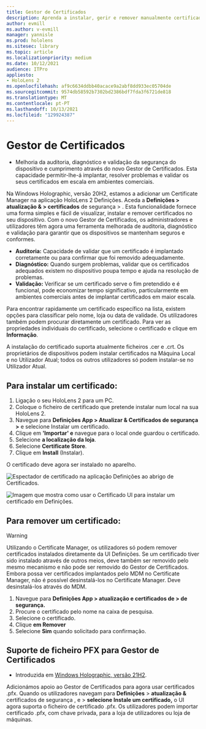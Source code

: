 ```yaml
---
title: Gestor de Certificados
description: Aprenda a instalar, gerir e remover manualmente certificados em HoloLens 2 dispositivos de realidade mista.
author: evmill
ms.author: v-evmill
manager: yannisle
ms.prod: hololens
ms.sitesec: library
ms.topic: article
ms.localizationpriority: medium
ms.date: 10/12/2021
audience: ITPro
appliesto:
- HoloLens 2
ms.openlocfilehash: af9c6634ddbb40acace9a2abf8dd933ec05704de
ms.sourcegitcommit: 9574db58592b7302bd2386bdf7fda3f6721de818
ms.translationtype: MT
ms.contentlocale: pt-PT
ms.lasthandoff: 10/13/2021
ms.locfileid: "129924387"
---
```

# <a name="certificate-manager"></a>Gestor de Certificados

- Melhoria da auditoria, diagnóstico e validação da segurança do dispositivo e cumprimento através do novo Gestor de Certificados. Esta capacidade permitir-lhe-á implantar, resolver problemas e validar os seus certificados em escala em ambientes comerciais.

Na Windows Holographic, versão 20H2, estamos a adicionar um Certificate Manager na aplicação HoloLens 2 Definições. Aceda a **Definições > atualização & > certificados** de segurança > . Esta funcionalidade fornece uma forma simples e fácil de visualizar, instalar e remover certificados no seu dispositivo. Com o novo Gestor de Certificados, os administradores e utilizadores têm agora uma ferramenta melhorada de auditoria, diagnóstico e validação para garantir que os dispositivos se mantenham seguros e conformes.

-   **Auditoria:** Capacidade de validar que um certificado é implantado corretamente ou para confirmar que foi removido adequadamente.
-   **Diagnóstico:** Quando surgem problemas, validar que os certificados adequados existem no dispositivo poupa tempo e ajuda na resolução de problemas.
-   **Validação:** Verificar se um certificado serve o fim pretendido e é funcional, pode economizar tempo significativo, particularmente em ambientes comerciais antes de implantar certificados em maior escala.

Para encontrar rapidamente um certificado específico na lista, existem opções para classificar pelo nome, loja ou data de validade. Os utilizadores também podem procurar diretamente um certificado. Para ver as propriedades individuais do certificado, selecione o certificado e clique em **Informação**.

A instalação do certificado suporta atualmente ficheiros .cer e .crt. Os proprietários de dispositivos podem instalar certificados na Máquina Local e no Utilizador Atual;  todos os outros utilizadores só podem instalar-se no Utilizador Atual.

## <a name="to-install-a-certificate"></a>Para instalar um certificado:

1.  Ligação o seu HoloLens 2 para um PC.
1.  Coloque o ficheiro de certificado que pretende instalar num local na sua HoloLens 2.
1.  Navegue para **Definições App > Atualizar & Certificados de segurança >** e selecione Instalar um certificado.
1.  Clique em **'Importar' e** navegue para o local onde guardou o certificado.
1.  Selecione **a localização da loja**.
1.  Selecione **Certificate Store**.
1.  Clique em **Install** (Instalar).

O certificado deve agora ser instalado no aparelho.

![Espectador de certificado na aplicação Definições ao abrigo de Certificados.](images/certificate-viewer-device.jpg)

![Imagem que mostra como usar o Certificado UI para instalar um certificado em Definições.](images/certificate-device-install.jpg)

## <a name="to-remove-a-certificate"></a>Para remover um certificado:

> [!WARNING]
> Utilizando o Certificate Manager, os utilizadores só podem remover certificados instalados diretamente da UI Definições. Se um certificado tiver sido instalado através de outros meios, deve também ser removido pelo mesmo mecanismo e não pode ser removido do Gestor de Certificados. Embora possa ver certificados implantados pelo MDM no Certificate Manager, não é possível desinstalá-los no Certificate Manager. Deve desinstalá-los através do MDM.

1. Navegue para **Definições App > atualização e certificados de > de segurança.**
1. Procure o certificado pelo nome na caixa de pesquisa.
1. Selecione o certificado.
1. Clique **em Remover**
1. Selecione **Sim** quando solicitado para confirmação.

## <a name="pfx-file-support-for-certificate-manager"></a>Suporte de ficheiro PFX para Gestor de Certificados

- Introduzida em [Windows Holographic, versão 21H2](hololens-release-notes.md#windows-holographic-version-21h2).

 Adicionámos apoio ao Gestor de Certificados para agora usar certificados .pfx. Quando os utilizadores navegam para **Definições**  >  **atualização &** certificados de segurança , e  >   **selecione Instale um certificado,** o UI agora suporta o ficheiro de certificado .pfx.
Os utilizadores podem importar certificado .pfx, com chave privada, para a loja de utilizadores ou loja de máquinas.